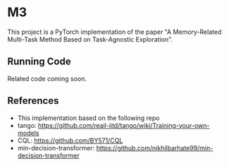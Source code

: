 # M3

This project is a PyTorch implementation of the paper "A Memory-Related Multi-Task Method Based on Task-Agnostic Exploration".





## Running Code
Related code coming soon.





## References
* This implementation based on the following repo
* tango: https://github.com/reail-iitd/tango/wiki/Training-your-own-models
* CQL: https://github.com/BY571/CQL
* min-decision-transformer: https://github.com/nikhilbarhate99/min-decision-transformer

